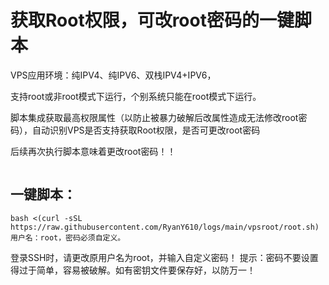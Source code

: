 # 获取Root权限，可改root密码的一键脚本
VPS应用环境：纯IPV4、纯IPV6、双栈IPV4+IPV6，

支持root或非root模式下运行，个别系统只能在root模式下运行。

脚本集成获取最高权限属性（以防止被暴力破解后改属性造成无法修改root密码），自动识别VPS是否支持获取Root权限，是否可更改root密码

后续再次执行脚本意味着更改root密码！！
```
```
## 一键脚本：
```
bash <(curl -sSL https://raw.githubusercontent.com/RyanY610/logs/main/vpsroot/root.sh)
用户名：root，密码必须自定义。
```
登录SSH时，请更改原用户名为root，并输入自定义密码！
提示：密码不要设置得过于简单，容易被破解。如有密钥文件要保存好，以防万一！
